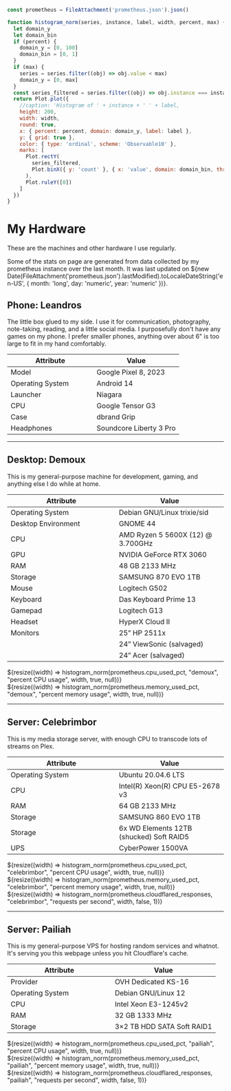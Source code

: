 <style>
td {
    width: 50%
}
</style>

```js
const prometheus = FileAttachment('prometheus.json').json()
```

```js
function histogram_norm(series, instance, label, width, percent, max) {
  let domain_y
  let domain_bin
  if (percent) {
    domain_y = [0, 100]
    domain_bin = [0, 1]
  }
  if (max) {
    series = series.filter((obj) => obj.value < max)
    domain_y = [0, max]
  }
  const series_filtered = series.filter((obj) => obj.instance === instance)
  return Plot.plot({
    //caption: 'Histogram of ' + instance + ' ' + label,
    height: 200,
    width: width,
    round: true,
    x: { percent: percent, domain: domain_y, label: label },
    y: { grid: true },
    color: { type: 'ordinal', scheme: 'Observable10' },
    marks: [
      Plot.rectY(
        series_filtered,
        Plot.binX({ y: 'count' }, { x: 'value', domain: domain_bin, thresholds: 50, tip: true })
      ),
      Plot.ruleY([0])
    ]
  })
}
```

# My Hardware

These are the machines and other hardware I use regularly.

Some of the stats on page are generated from data collected by my prometheus instance over the last month. It was last updated on ${new Date(FileAttachment('prometheus.json').lastModified).toLocaleDateString('en-US', { month: 'long', day: 'numeric', year: 'numeric' })}.

## Phone: Leandros

The little box glued to my side. I use it for communication, photography, note-taking, reading, and a little social media. I purposefully don't have any games on my phone. I prefer smaller phones, anything over about 6" is too large to fit in my hand comfortably.

| Attribute        | Value                   |
| ---------------- | ----------------------- |
| Model            | Google Pixel 8, 2023    |
| Operating System | Android 14              |
| Launcher         | Niagara                 |
| CPU              | Google Tensor G3        |
| Case             | dbrand Grip             |
| Headphones       | Soundcore Liberty 3 Pro |

---

## Desktop: Demoux

This is my general-purpose machine for development, gaming, and anything else I do while at home.

| Attribute           | Value                             |
| ------------------- | --------------------------------- |
| Operating System    | Debian GNU/Linux trixie/sid       |
| Desktop Environment | GNOME 44                          |
| CPU                 | AMD Ryzen 5 5600X (12) @ 3.700GHz |
| GPU                 | NVIDIA GeForce RTX 3060           |
| RAM                 | 48 GB 2133 MHz                    |
| Storage             | SAMSUNG 870 EVO 1TB               |
| Mouse               | Logitech G502                     |
| Keyboard            | Das Keyboard Prime 13             |
| Gamepad             | Logitech G13                      |
| Headset             | HyperX Cloud II                   |
| Monitors            | 25” HP 2511x                      |
|                     | 24” ViewSonic (salvaged)          |
|                     | 24” Acer (salvaged)               |

<div class="grid grid-cols-3">
  <div class="card">
    ${resize((width) => histogram_norm(prometheus.cpu_used_pct, "demoux", "percent CPU usage", width, true, null))}
  </div>
  <div class="card">
    ${resize((width) => histogram_norm(prometheus.memory_used_pct, "demoux", "percent memory usage", width, true, null))}
  </div>
</div>

---

## Server: Celebrimbor

This is my media storage server, with enough CPU to transcode lots of streams on Plex.

| Attribute        | Value                                    |
| ---------------- | ---------------------------------------- |
| Operating System | Ubuntu 20.04.6 LTS                       |
| CPU              | Intel(R) Xeon(R) CPU E5-2678 v3          |
| RAM              | 64 GB 2133 MHz                           |
| Storage          | SAMSUNG 860 EVO 1TB                      |
| Storage          | 6x WD Elements 12TB (shucked) Soft RAID5 |
| UPS              | CyberPower 1500VA                        |

<div class="grid grid-cols-3">
  <div class="card">
    ${resize((width) => histogram_norm(prometheus.cpu_used_pct, "celebrimbor", "percent CPU usage", width, true, null))}
  </div>
  <div class="card">
    ${resize((width) => histogram_norm(prometheus.memory_used_pct, "celebrimbor", "percent memory usage", width, true, null))}
  </div>
  <div class="card">
    ${resize((width) => histogram_norm(prometheus.cloudflared_responses, "celebrimbor", "requests per second", width, false, 1))}
  </div>
</div>

---

## Server: Pailiah

This is my general-purpose VPS for hosting random services and whatnot. It's serving you this webpage unless you hit Cloudflare's cache.

| Attribute        | Value                      |
| ---------------- | -------------------------- |
| Provider         | OVH Dedicated KS-16        |
| Operating System | Debian GNU/Linux 12        |
| CPU              | Intel Xeon E3-1245v2       |
| RAM              | 32 GB 1333 MHz             |
| Storage          | 3×2 TB HDD SATA Soft RAID1 |

<div class="grid grid-cols-3">
  <div class="card">
    ${resize((width) => histogram_norm(prometheus.cpu_used_pct, "pailiah", "percent CPU usage", width, true, null))}
  </div>
  <div class="card">
    ${resize((width) => histogram_norm(prometheus.memory_used_pct, "pailiah", "percent memory usage", width, true, null))}
  </div>
  <div class="card">
    ${resize((width) => histogram_norm(prometheus.cloudflared_responses, "pailiah", "requests per second", width, false, 1))}
  </div>
</div>
